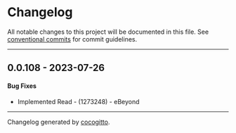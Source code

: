 # Changelog
All notable changes to this project will be documented in this file. See [conventional commits](https://www.conventionalcommits.org/) for commit guidelines.

- - -
## 0.0.108 - 2023-07-26
#### Bug Fixes
- Implemented Read - (1273248) - eBeyond

- - -

Changelog generated by [cocogitto](https://github.com/cocogitto/cocogitto).